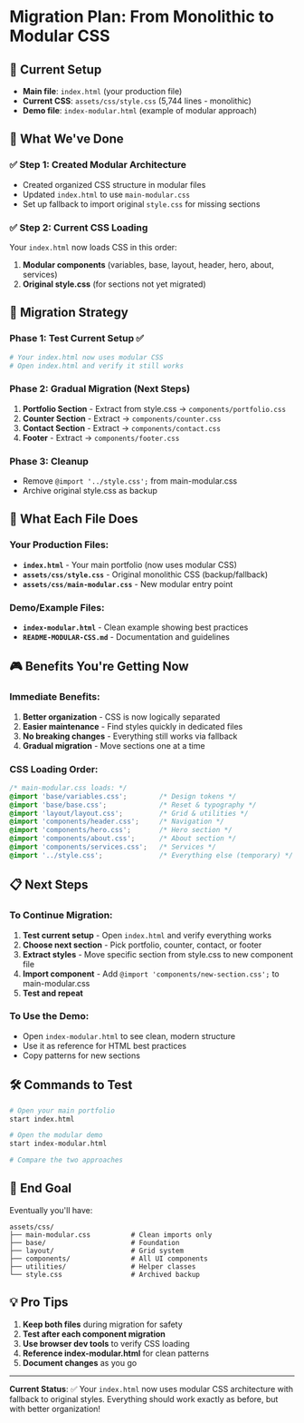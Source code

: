 # Migration Plan: From Monolithic to Modular CSS

## 📁 Current Setup
- **Main file**: `index.html` (your production file)
- **Current CSS**: `assets/css/style.css` (5,744 lines - monolithic)
- **Demo file**: `index-modular.html` (example of modular approach)

## 🎯 What We've Done

### ✅ Step 1: Created Modular Architecture
- Created organized CSS structure in modular files
- Updated `index.html` to use `main-modular.css`
- Set up fallback to import original `style.css` for missing sections

### ✅ Step 2: Current CSS Loading
Your `index.html` now loads CSS in this order:
1. **Modular components** (variables, base, layout, header, hero, about, services)
2. **Original style.css** (for sections not yet migrated)

## 🚀 Migration Strategy

### Phase 1: Test Current Setup ✅
```bash
# Your index.html now uses modular CSS
# Open index.html and verify it still works
```

### Phase 2: Gradual Migration (Next Steps)
1. **Portfolio Section** - Extract from style.css → `components/portfolio.css`
2. **Counter Section** - Extract → `components/counter.css`
3. **Contact Section** - Extract → `components/contact.css`
4. **Footer** - Extract → `components/footer.css`

### Phase 3: Cleanup
- Remove `@import '../style.css';` from main-modular.css
- Archive original style.css as backup

## 🔧 What Each File Does

### Your Production Files:
- **`index.html`** - Your main portfolio (now uses modular CSS)
- **`assets/css/style.css`** - Original monolithic CSS (backup/fallback)
- **`assets/css/main-modular.css`** - New modular entry point

### Demo/Example Files:
- **`index-modular.html`** - Clean example showing best practices
- **`README-MODULAR-CSS.md`** - Documentation and guidelines

## 🎮 Benefits You're Getting Now

### Immediate Benefits:
1. **Better organization** - CSS is now logically separated
2. **Easier maintenance** - Find styles quickly in dedicated files
3. **No breaking changes** - Everything still works via fallback
4. **Gradual migration** - Move sections one at a time

### CSS Loading Order:
```css
/* main-modular.css loads: */
@import 'base/variables.css';        /* Design tokens */
@import 'base/base.css';             /* Reset & typography */
@import 'layout/layout.css';         /* Grid & utilities */
@import 'components/header.css';     /* Navigation */
@import 'components/hero.css';       /* Hero section */
@import 'components/about.css';      /* About section */
@import 'components/services.css';   /* Services */
@import '../style.css';              /* Everything else (temporary) */
```

## 📋 Next Steps

### To Continue Migration:
1. **Test current setup** - Open `index.html` and verify everything works
2. **Choose next section** - Pick portfolio, counter, contact, or footer
3. **Extract styles** - Move specific section from style.css to new component file
4. **Import component** - Add `@import 'components/new-section.css';` to main-modular.css
5. **Test and repeat**

### To Use the Demo:
- Open `index-modular.html` to see clean, modern structure
- Use it as reference for HTML best practices
- Copy patterns for new sections

## 🛠️ Commands to Test

```bash
# Open your main portfolio
start index.html

# Open the modular demo
start index-modular.html

# Compare the two approaches
```

## 🎯 End Goal

Eventually you'll have:
```
assets/css/
├── main-modular.css          # Clean imports only
├── base/                     # Foundation
├── layout/                   # Grid system
├── components/               # All UI components
├── utilities/                # Helper classes
└── style.css                 # Archived backup
```

## 💡 Pro Tips

1. **Keep both files** during migration for safety
2. **Test after each component migration**
3. **Use browser dev tools** to verify CSS loading
4. **Reference index-modular.html** for clean patterns
5. **Document changes** as you go

---

**Current Status**: ✅ Your `index.html` now uses modular CSS architecture with fallback to original styles. Everything should work exactly as before, but with better organization!
